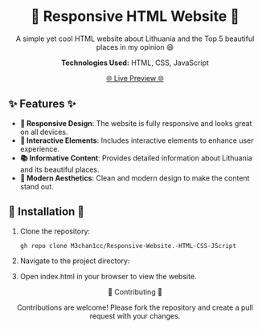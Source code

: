 <h1 align="center">🌟 Responsive HTML Website 🌟</h1>

<p align="center">
  A simple yet cool HTML website about Lithuania and the Top 5 beautiful places in my opinion 😄
</p>

<p align="center">
  <strong>Technologies Used:</strong> HTML, CSS, JavaScript
</p>

<p align="center">
  <a href="https://baigiamasis.w5.lt/">🌐 Live Preview 🌐</a>
</p>

## ✨ Features ✨

- **📱 Responsive Design**: The website is fully responsive and looks great on all devices.
- **🎨 Interactive Elements**: Includes interactive elements to enhance user experience.
- **📚 Informative Content**: Provides detailed information about Lithuania and its beautiful places.
- **💎 Modern Aesthetics**: Clean and modern design to make the content stand out.

## 🚀 Installation 🚀

1. Clone the repository:
   ```bash
   gh repo clone M3chan1cc/Responsive-Website.-HTML-CSS-JScript

2. Navigate to the project directory:

3. Open index.html in your browser to view the website.
<p align="center">🤝 Contributing 🤝</p>
<p align="center">Contributions are welcome! Please fork the repository and create a pull request with your changes.</p>
